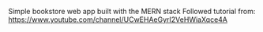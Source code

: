 Simple bookstore web app built with the MERN stack
Followed tutorial from: https://www.youtube.com/channel/UCwEHAeGyrI2VeHWiaXqce4A
